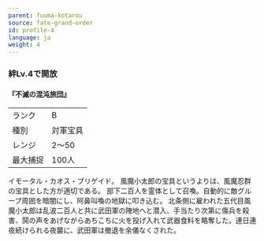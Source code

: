 ```yaml
---
parent: fuuma-kotarou
source: fate-grand-order
id: profile-4
language: ja
weight: 4
---
```


### 絆Lv.4で開放

#### 『不滅の混沌旅団』

<table>
  <tr><td>ランク</td><td>B</td></tr>
  <tr><td>種別</td><td>対軍宝具</td></tr>
  <tr><td>レンジ</td><td>2～50</td></tr>
  <tr><td>最大捕捉</td><td>100人</td></tr>
</table>

イモータル・カオス・ブリゲイド。
風魔小太郎の宝具というよりは、風魔忍群の宝具とした方が適切である。
部下二百人を霊体として召喚。自動的に敵グループ周囲を暗闇にし、阿鼻叫喚の地獄に叩き込む。
北条側に雇われた五代目風魔小太郎は乱波二百人と共に武田軍の陣地へと潜入、手当たり次第に傷兵を殺害、鬨の声をあげながらあちこちに火を投げ入れて武器食料を略奪した。連日連夜続けられる夜襲に、武田軍は撤退を余儀なくされた。
